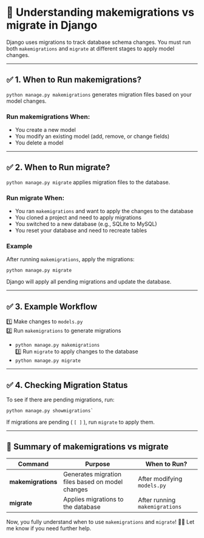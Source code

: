 # 🔹 Understanding makemigrations vs migrate in Django

Django uses migrations to track database schema changes. You must run both `makemigrations` and `migrate` at different stages to apply model changes.

---

## ✅ 1. When to Run makemigrations?

`python manage.py makemigrations` generates migration files based on your model changes.

### Run makemigrations When:

- You create a new model
- You modify an existing model (add, remove, or change fields)
- You delete a model

---

## ✅ 2. When to Run migrate?

`python manage.py migrate` applies migration files to the database.

### Run migrate When:

- You ran `makemigrations` and want to apply the changes to the database
- You cloned a project and need to apply migrations
- You switched to a new database (e.g., SQLite to MySQL)
- You reset your database and need to recreate tables

### Example

After running `makemigrations`, apply the migrations:

`python manage.py migrate`

Django will apply all pending migrations and update the database.

---

## ✅ 3. Example Workflow

1️⃣ Make changes to `models.py`  
2️⃣ Run `makemigrations` to generate migrations

- `python manage.py makemigrations`  
  3️⃣ Run `migrate` to apply changes to the database
- `python manage.py migrate`

---

## ✅ 4. Checking Migration Status

To see if there are pending migrations, run:

```
python manage.py showmigrations`
```

If migrations are pending ( `[ ]` ), run `migrate` to apply them.

---

## 🚀 Summary of makemigrations vs migrate

| Command            | Purpose                                          | When to Run?                   |
| ------------------ | ------------------------------------------------ | ------------------------------ |
| **makemigrations** | Generates migration files based on model changes | After modifying `models.py`    |
| **migrate**        | Applies migrations to the database               | After running `makemigrations` |

Now, you fully understand when to use `makemigrations` and `migrate`! 🚀😊 Let me know if you need further help.

